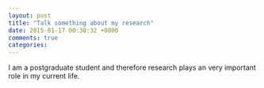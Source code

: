 ```yaml
---
layout: post
title: "Talk something about my research"
date: 2015-01-17 00:38:32 +0800
comments: true
categories: 
---
```


I am a postgraduate student and therefore research plays an very important role in my current life. 
